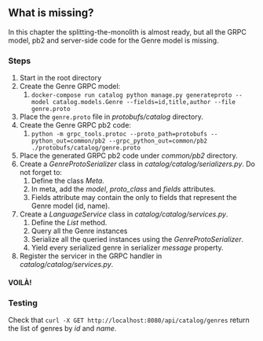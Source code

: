 ## What is missing?
In this chapter the splitting-the-monolith is almost ready, but all the GRPC model, pb2 and server-side code for the Genre model is missing.

### Steps
1. Start in the root directory
2. Create the Genre GRPC model:
   1. `docker-compose run catalog python manage.py generateproto --model catalog.models.Genre --fields=id,title,author --file genre.proto`
3. Place the `genre.proto` file in _protobufs/catalog_ directory.
4. Create the Genre GRPC pb2 code:
   1. `python -m grpc_tools.protoc --proto_path=protobufs --python_out=common/pb2 --grpc_python_out=common/pb2 ./protobufs/catalog/genre.proto`
5. Place the generated GRPC pb2 code under _common/pb2_ directory.
6. Create a _GenreProtoSerializer_ class in _catalog/catalog/serializers.py_. Do not forget to:
   1. Define the class _Meta_.
   2. In meta, add the _model_, _proto_class_ and _fields_ attributes.
   3. Fields attribute may contain the only to fields that represent the Genre model (id, name).
7. Create a _LanguageService_ class in _catalog/catalog/services.py_.
   1. Define the _List_ method.
   2. Query all the Genre instances
   3. Serialize all the queried instances using the _GenreProtoSerializer_.
   4. Yield every serialized genre in serializer _message_ property.
8. Register the servicer in the GRPC handler in _catalog/catalog/services.py_.

#### VOILÀ!

### Testing
Check that `curl -X GET http://localhost:8080/api/catalog/genres` return the list of genres by _id_ and _name_.